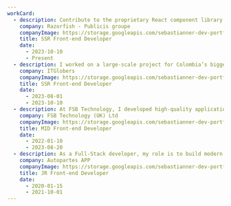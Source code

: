 ```yaml
---
workCard:
  - description: Contribute to the proprietary React component library by building reusable and maintainable components, leveraging Storybook for documentation and testing. Integrate web content efficiently using CMS tools like Contentstack and Commerce Tools. Develop exclusively with Next.js as the front-end framework while prioritizing accessibility to meet web ARIA standards. Ensure seamless data fetching and manipulation by integrating both GraphQL and REST APIs.
    company: Razorfish - Publicis groupe
    companyImage: https://storage.googleapis.com/sebastianner-dev-portfolio-statics/razorfish_logo.jpg
    title: SSR Front-end Developer
    date:
      - 2023-10-10
      - Present
  - description: I worked on a large-scale project for Colombia’s biggest bank, focusing on developing a robust and maintainable front-end using Next.js. I contributed to a proprietary React component library, ensuring reusability and consistency, with Storybook for documentation and testing. The project required seamless CMS integration with tools like Contentstack and Commerce Tools to enhance content management. Accessibility was a priority, following web ARIA standards to create an inclusive user experience. Additionally, I implemented and optimized API integrations using both GraphQL and REST for efficient data handling.
    company: ITGlobers
    companyImage: https://storage.googleapis.com/sebastianner-dev-portfolio-statics/itglobers_logo.jpg
    title: SSR Front-end Developer
    date:
      - 2023-08-01
      - 2023-10-10
  - description: At FSB Technology, I developed high-quality applications using React, focusing on component design and state management tailored for specific use cases. I worked with industry-standard libraries like Redux and Styled-components to ensure seamless integration and performance. Additionally, I managed a proprietary CMS to configure and optimize microfrontends. I prioritized code quality by writing test cases with Jest, testing-library, and Enzyme, maintaining a minimum coverage of 90%. Beyond development, I specialized in refactoring code to improve maintainability, scalability, and overall performance.
    company: FSB Technology (UK) Ltd
    companyImage: https://storage.googleapis.com/sebastianner-dev-portfolio-statics/fsb_technology_logo.jpg
    title: MID Front-end Developer
    date:
      - 2022-01-10
      - 2023-08-20
  - description: As a Full-Stack developer, my role is to build modern web applications using React.js as a framework while ensuring to implement best practices such as Composition, Render props, and State management. To achieve this, I make use of industry-standard libraries like Redux, Router, and Styled-components.
    company: Autopartes APP
    companyImage: https://storage.googleapis.com/sebastianner-dev-portfolio-statics/autopartes_app_logo.jpg
    title: JR Front-end Developer
    date:
      - 2020-01-15
      - 2021-10-01
---
```

